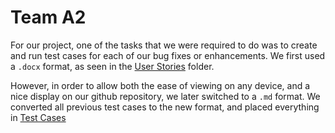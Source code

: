 # Team A2

For our project, one of the tasks that we were required to do was to create and run test cases for each of our bug fixes or enhancements. We first used a `.docx` format, as seen in the [User Stories](User%20Stories) folder.

However, in order to allow both the ease of viewing on any device, and a nice display on our github repository, we later switched to a `.md` format. We converted all previous test cases to the new format, and placed everything in [Test Cases](Test%20Cases)